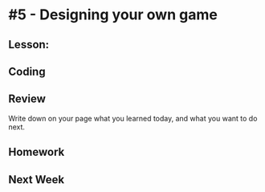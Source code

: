 # #5 - Designing your own game

## Lesson: 

## Coding

## Review 
Write down on your page what you learned today, and what you want to do next.

## Homework

## Next Week


